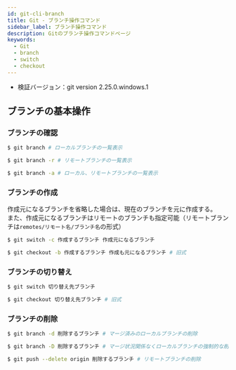 ```yaml
---
id: git-cli-branch
title: Git - ブランチ操作コマンド
sidebar_label: ブランチ操作コマンド
description: Gitのブランチ操作コマンドページ
keywords:
  - Git
  - branch
  - switch
  - checkout
---
```


- 検証バージョン：git version 2.25.0.windows.1

## ブランチの基本操作
### ブランチの確認
```bash
$ git branch # ローカルブランチの一覧表示

$ git branch -r # リモートブランチの一覧表示

$ git branch -a # ローカル、リモートブランチの一覧表示
```

### ブランチの作成
作成元になるブランチを省略した場合は、現在のブランチを元に作成する。  
また、作成元になるブランチはリモートのブランチも指定可能（リモートブランチは`remotes/リモート名/ブランチ名`の形式）
```bash
$ git switch -c 作成するブランチ 作成元になるブランチ

$ git checkout -b 作成するブランチ 作成も元になるブランチ # 旧式
```

### ブランチの切り替え
```bash
$ git switch 切り替え先ブランチ

$ git checkout 切り替え先ブランチ # 旧式
```

### ブランチの削除
```bash
$ git branch -d 削除するブランチ # マージ済みのローカルブランチの削除

$ git branch -D 削除するブランチ # マージ状況関係なくローカルブランチの強制的な削除

$ git push --delete origin 削除するブランチ # リモートブランチの削除
```